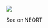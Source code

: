 [![](https://d32h66pp7fue57.cloudfront.net/artThumb/bv4dick3p9f7gigedbm0.png?v=1606998413)](https://neort.io/art/bv4dick3p9f7gigedbm0)

See on NEORT
